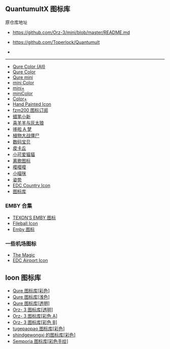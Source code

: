 ## QuantumultX 图标库
原仓库地址
- https://github.com/Orz-3/mini/blob/master/README.md
- https://github.com/Toperlock/Quantumult

- 
>
-------


- [Qure Color (All)](https://raw.githubusercontent.com/Koolson/Qure/master/Other/QureColor-All.json)
- [Qure Color](https://raw.githubusercontent.com/Koolson/Qure/master/Other/QureColor.json)
- [Qure mini](https://raw.githubusercontent.com/Koolson/Qure/master/Other/Quremini.json)
- [mini Color](https://raw.githubusercontent.com/Orz-3/mini/master/miniColor.json)
- [mini+](https://raw.githubusercontent.com/Orz-3/mini/master/mini+.json)
- [miniColor](https://raw.githubusercontent.com/Orz-3/mini/master/miniColor.json)
- [Color+](https://raw.githubusercontent.com/Orz-3/mini/master/Color%2B.json)
- [Hand Painted Icon](https://raw.githubusercontent.com/Semporia/Hand-Painted-icon/master/Semporia.json)
- [fzm200 图标订阅](https://raw.githubusercontent.com/fmz200/wool_scripts/main/icons/icons-all.json)
- [蜡笔小新](https://raw.githubusercontent.com/Toperlock/Quantumult/main/Shin-icons.json)
- [喜羊羊与灰太狼](https://raw.githubusercontent.com/Toperlock/Quantumult/main/Wolffy-icons.json)
- [哆啦 A 梦](https://raw.githubusercontent.com/Toperlock/Quantumult/main/D-icons.json)
- [植物大战僵尸](https://raw.githubusercontent.com/shoujiqiyuan/PVSZforQuanX/master/PVSZ.json)
- [数码宝贝](https://raw.githubusercontent.com/shoujiqiyuan/DigimonforQuanX/master/Digimon.json)
- [皮卡丘](https://raw.githubusercontent.com/shoujiqiyuan/PokemonGOforQuanX/master/PokemonGo.json)
- [小可爱猫猫](https://raw.githubusercontent.com/Yuanxsxs/QtumultX/master/Icon/Catcat.json)
- [离歌图标](https://raw.githubusercontent.com/lige47/QuanX-icon-rule/main/ligeicon.json)
- [嘤嘤嘤](https://raw.githubusercontent.com/LovedGM/Quantumult-X-TuBiao/a6da7ef83e55a098bc7e9b793a670bbdfde5e36e/yyy.json)
- [小喵咪](https://raw.githubusercontent.com/LovedGM/Quantumult-X-TuBiao/d9790e7036861013a4c8fd51990888b1674b9ee1/maomi.json)
- [姿势](https://raw.githubusercontent.com/LovedGM/Quantumult-X-TuBiao/main/zishi-cs.json)
- [EDC Country Icon](https://raw.githubusercontent.com/erdongchanyo/icon/main/edc-country-icon-gallery.json)
- [图标库](https://raw.githubusercontent.com/chxm1023/Script_X/main/icon/icons.json)

### EMBY 合集

- [TEXON’S EMBY 图标](<https://raw.githubusercontent.com/Onlookers-Group/Texonin-LAB-Public/main/Quantumult(X)/Icon/color/color.json>)
- [Fileball Icon](https://raw.githubusercontent.com/Softlyx/Fileball/main/YUAN/tubiao.json)
- [Emby 图标](https://raw.githubusercontent.com/Twoandz9/Emby-icons/main/TheRaw.json)

### 一些机场图标

- [The Magic](https://raw.githubusercontent.com/Twoandz9/TheMagic-Icons/main/TheRaw.json)
- [EDC Airport Icon](https://raw.githubusercontent.com/erdongchanyo/icon/main/edc-airport-icon-gallery.json)

## loon 图标库

- [Qure 图标库[彩色]](https://raw.githubusercontent.com/Koolson/Qure/master/Other/QureColor-All.json)
- [Qure 图标库[浅色]](https://raw.githubusercontent.com/Koolson/Qure/master/Other/QureLight-All.json)
- [Qure 图标库[透明]](https://raw.githubusercontent.com/Koolson/Qure/master/Other/Quremini.json)
- [Orz- 3 图标库[透明]](https://raw.githubusercontent.com/Orz-3/mini/master/mini.json)
- [Orz- 3 图标库[彩色 A]](https://raw.githubusercontent.com/Orz-3/mini/master/miniColor.json)
- [Orz- 3 图标库[彩色 B]](https://raw.githubusercontent.com/Orz-3/mini/master/Color%2B.json)
- [tugepaopao 图标库[彩色]](https://raw.githubusercontent.com/tugepaopao/Image-Storage/master/other/Cute.json)
- [shindgewongxj 的图标库[彩色]](https://raw.githubusercontent.com/shindgewongxj/WHATSINStash/main/icon/iconset.json)
- [Semporia 图标库[彩色手绘]](https://raw.githubusercontent.com/Semporia/Hand-Painted-icon/master/Semporia.json)
